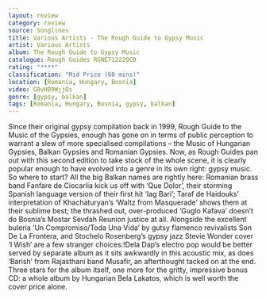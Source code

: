 ```yaml
---
layout: review
category: review
source: Songlines
title: Various Artists - The Rough Guide to Gypsy Music
artist: Various Artists
album: The Rough Guide to Gypsy Music
catalogue: Rough Guides RGNET12220CD
rating: "****"
classification: "Mid Price (60 mins)"
location: [Romania, Hungary, Bosnia]
video: G8vHB9WjjOs
genre: [gypsy, balkan]
tags: [Romania, Hungary, Bosnia, gypsy, balkan]
---
```



Since their original gypsy compilation back in 1999, Rough Guide to the Music of the Gypsies, enough has gone on in terms of public perception to warrant a slew of more specialised compilations – the Music of Hungarian Gypsies, Balkan Gypsies and Romanian Gypsies. Now, as Rough Guides pan out with this second edition to take stock of the whole scene, it is clearly popular enough to have evolved into a genre in its own right: gypsy music. So where to start? All the big Balkan names are rightly here: Romanian brass band Fanfare de Ciocarlia kick us off with ‘Que Dolor’, their storming Spanish language version of their first hit ‘Iag Bari’; Taraf de Haidouks’ interpretation of Khachaturyan’s ‘Waltz from Masquerade’ shows them at their sublime best; the thrashed out, over-produced ‘Guglo Kafava’ doesn’t do Bosnia’s Mostar Sevdah Reunion justice at all. Alongside the excellent buleria ‘Un Compromiso/Toda Una Vida’ by gutsy flamenco revivalists Son De La Frontera, and Stochelo Rosenberg’s gypsy jazz Stevie Wonder cover ‘I Wish’ are a few stranger choices:!Dela Dap’s electro pop would be better served by separate album as it sits awkwardly in this acoustic mix, as does ‘Barish’ from Rajasthani band Musafir, an afterthought tacked on at the end. Three stars for the album itself, one more for the gritty, impressive bonus CD: a whole album by Hungarian Bela Lakatos, which is well worth the cover price alone.